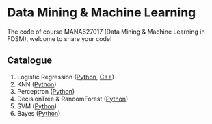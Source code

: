 # Data Mining & Machine Learning
The code of course MANA627017 (Data Mining & Machine Learning in FDSM), welcome to share your code!
## Catalogue
1. Logistic Regression ([Python](https://github.com/ArtificialIntelligenceBirdMan/Data-Mining-ML/tree/main/Logistic%20Regression/Python), [C++](https://github.com/ArtificialIntelligenceBirdMan/Data-Mining-ML/tree/main/Logistic%20Regression/C%2B%2B))
2. KNN ([Python](https://github.com/ArtificialIntelligenceBirdMan/Data-Mining-ML/tree/main/KNN))
3. Perceptron ([Python](https://github.com/ArtificialIntelligenceBirdMan/Data-Mining-ML/tree/main/Perceptron))
4. DecisionTree & RandomForest ([Python](https://github.com/ArtificialIntelligenceBirdMan/Data-Mining-ML/tree/main/DecisionTree%26RandomForest))
5. SVM ([Python](https://github.com/ArtificialIntelligenceBirdMan/Data-Mining-ML/tree/main/SVM))
6. Bayes ([Python](https://github.com/ArtificialIntelligenceBirdMan/Data-Mining-ML/tree/main/Bayes))
